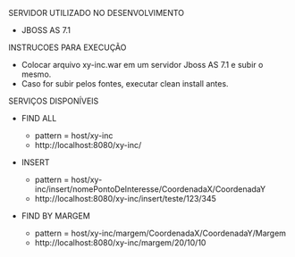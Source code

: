 SERVIDOR UTILIZADO NO DESENVOLVIMENTO

* JBOSS AS 7.1

INSTRUCOES PARA EXECUÇÃO

* Colocar arquivo xy-inc.war em um servidor Jboss AS 7.1 e subir o mesmo.
* Caso for subir pelos fontes, executar clean install antes.

SERVIÇOS DISPONÍVEIS

* FIND ALL
	- pattern = host/xy-inc
	- http://localhost:8080/xy-inc/
	
* INSERT
	- pattern = host/xy-inc/insert/nomePontoDeInteresse/CoordenadaX/CoordenadaY
	- http://localhost:8080/xy-inc/insert/teste/123/345

* FIND BY MARGEM
	- pattern = host/xy-inc/margem/CoordenadaX/CoordenadaY/Margem
	- http://localhost:8080/xy-inc/margem/20/10/10